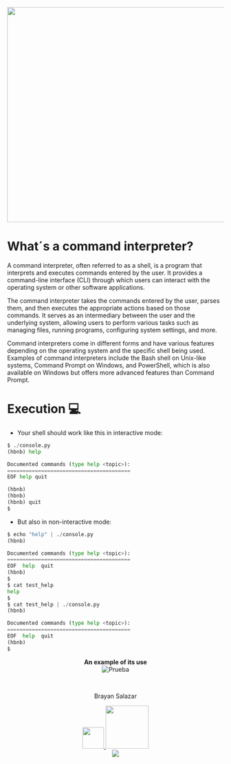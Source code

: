 <center>
<img src="https://s9.gifyu.com/images/SUYDt.gif" width ="1200" height="500">
</center>
<h1>What´s a command interpreter?</h1>
<p>A command interpreter, often referred to as a shell, is a program that interprets and executes commands entered by the user. It provides a command-line interface (CLI) through which users can interact with the operating system or other software applications.

The command interpreter takes the commands entered by the user, parses them, and then executes the appropriate actions based on those commands. It serves as an intermediary between the user and the underlying system, allowing users to perform various tasks such as managing files, running programs, configuring system settings, and more.

Command interpreters come in different forms and have various features depending on the operating system and the specific shell being used. Examples of command interpreters include the Bash shell on Unix-like systems, Command Prompt on Windows, and PowerShell, which is also available on Windows but offers more advanced features than Command Prompt.</p>


<h1>Execution 💻</h1>

- Your shell should work like this in interactive mode:


```python
$ ./console.py
(hbnb) help

Documented commands (type help <topic>):
========================================
EOF help quit

(hbnb)
(hbnb)
(hbnb) quit
$
```
- But also in non-interactive mode:

```python
$ echo "help" | ./console.py
(hbnb)

Documented commands (type help <topic>):
========================================
EOF  help  quit
(hbnb) 
$
$ cat test_help
help
$
$ cat test_help | ./console.py
(hbnb)

Documented commands (type help <topic>):
========================================
EOF  help  quit
(hbnb) 
$
```

<p align="center">
  <b>An example of its use</b><br>
  <img src="gif/Diseño-sin-titulo.gif" alt="Prueba">
</p>

<br>

<center>
<p>Brayan Salazar</p>
<a href="https://www.linkedin.com/in/brayan-salazar-perdomo-07a4321b1/">
  <img src="https://static-00.iconduck.com/assets.00/linkedin-icon-2048x2048-ya5g47j2.png" width="50">
</a>

<a href="https://github.com/BrayanSalazar14">
 <img src="https://1000logos.net/wp-content/uploads/2021/05/GitHub-logo.png" width="100">
</a>


<footer><img src="https://media4.giphy.com/media/coxQHKASG60HrHtvkt/giphy.gif?cid=6c09b952ij868emdkh0ihkk1yud54rfc1ypkvyoigqyacq7r&ep=v1_internal_gif_by_id&rid=giphy.gif&ct=g"></footer>